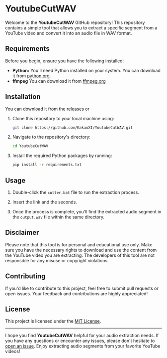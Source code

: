 # YoutubeCutWAV

Welcome to the **YoutubeCutWAV** GitHub repository! This repository contains a simple tool that allows you to extract a specific segment from a YouTube video and convert it into an audio file in WAV format.

## Requirements

Before you begin, ensure you have the following installed:

- **Python:** You'll need Python installed on your system. You can download it from [python.org](https://www.python.org/downloads/).
- **ffmpeg** You can download it from [ffmpeg.org](https://ffmpeg.org/download.html)

## Installation

You can download it from the releases or

1. Clone this repository to your local machine using:

   ```bash
   git clone https://github.com/KakaoXI/YoutubeCutWAV.git
   ```


2. Navigate to the repository's directory:

   ```bash
   cd YoutubeCutWAV
   ```

3. Install the required Python packages by running:

   ```bash
   pip install -r requirements.txt
   ```

## Usage

1. Double-click the `cutter.bat` file to run the extraction process.

2. Insert the link and the seconds.

3. Once the process is complete, you'll find the extracted audio segment in the `output.wav` file within the same directory.

## Disclaimer

Please note that this tool is for personal and educational use only. Make sure you have the necessary rights to download and use the content from the YouTube video you are extracting. The developers of this tool are not responsible for any misuse or copyright violations.

## Contributing

If you'd like to contribute to this project, feel free to submit pull requests or open issues. Your feedback and contributions are highly appreciated!

## License

This project is licensed under the [MIT License](LICENSE).

---

I hope you find **YoutubeCutWAV** helpful for your audio extraction needs. If you have any questions or encounter any issues, please don't hesitate to [open an issue](https://github.com/KakaoXI/YoutubeCutWAV/issues). Enjoy extracting audio segments from your favorite YouTube videos!
